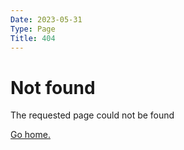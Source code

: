 ```yaml
---
Date: 2023-05-31
Type: Page
Title: 404
---
```


# Not found

The requested page could not be found

[Go home.](/)